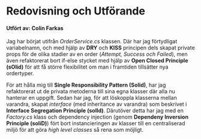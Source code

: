 ﻿# Redovisning och Utförande

#### Utfört av: Colin Farkas

Jag har börjat utifrån *OrderService.cs* klassen. Där har jag förtydligat variabelnamn, och med hjälp av **DRY** och **KISS** principen dels skapat private props för de olika stadier av en order (*Attempt, Success och Failed*), men även refaktorerat bort if-else stycket med hjälp av **Open Closed Principle (sOlid)** för att få större flexibilitet om man i framtiden tillsätter nya ordertyper.

För att hålla mig till **Single Responsibility Pattern (Solid)**, har jag refaktorerat ut de privata metoderna till sina egna klasser där alla nu hanterar en uppgift. Sedan har jag, för att löskoppla klasserna mellan varandra, skapat *interface* (med inheritance av varandra) som beskrivet i **Interface Segregation Principle (solId)**. Därutöver detta har jag med en *Factory.cs* klass och dependency injection (genom **Dependeny Inversion Principle (soliD)**) fört bort instancieringen av klasser till en centraliserad miljö för att göra *high level classes* så rena som möjligt.
